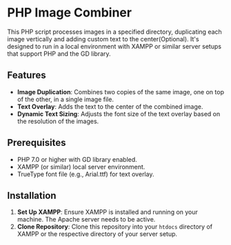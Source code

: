 # PHP Image Combiner

This PHP script processes images in a specified directory, duplicating each image vertically and adding custom text to the center(Optional). It's designed to run in a local environment with XAMPP or similar server setups that support PHP and the GD library.

## Features

- **Image Duplication**: Combines two copies of the same image, one on top of the other, in a single image file.
- **Text Overlay**: Adds the text to the center of the combined image.
- **Dynamic Text Sizing**: Adjusts the font size of the text overlay based on the resolution of the images.

## Prerequisites

- PHP 7.0 or higher with GD library enabled.
- XAMPP (or similar) local server environment.
- TrueType font file (e.g., Arial.ttf) for text overlay.

## Installation

1. **Set Up XAMPP**: Ensure XAMPP is installed and running on your machine. The Apache server needs to be active.
2. **Clone Repository**: Clone this repository into your `htdocs` directory of XAMPP or the respective directory of your server setup.
